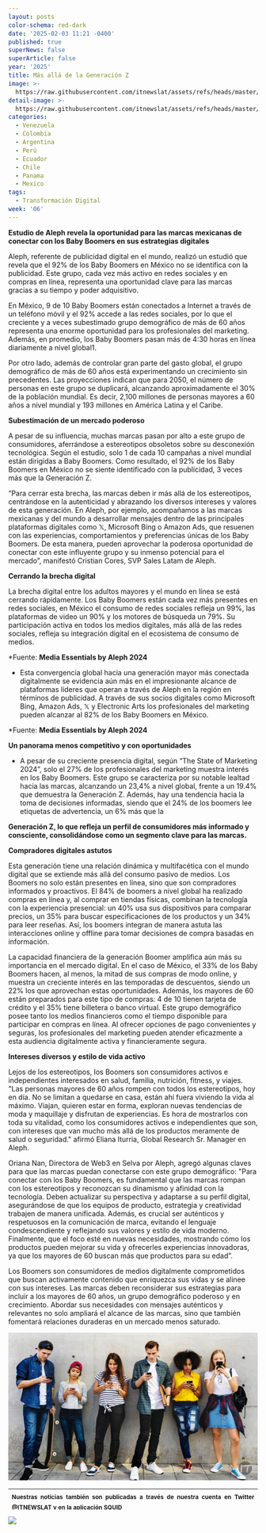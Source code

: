 ```yaml
---
layout: posts
color-schema: red-dark
date: '2025-02-03 11:21 -0400'
published: true
superNews: false
superArticle: false
year: '2025'
title: Más allá de la Generación Z
image: >-
  https://raw.githubusercontent.com/itnewslat/assets/refs/heads/master/img/540x320/generacion-z-p.jpg
detail-image: >-
  https://raw.githubusercontent.com/itnewslat/assets/refs/heads/master/img/1024x680/generacion-z-g.jpg
categories:
  - Venezuela
  - Colombia
  - Argentina
  - Perú
  - Ecuador
  - Chile
  - Panama
  - Mexico
tags:
  - Transformación Digital
week: '06'
---
```

**Estudio de Aleph revela la oportunidad para las marcas mexicanas de conectar con los Baby Boomers en sus estrategias digitales**

Aleph, referente de publicidad digital en el mundo, realizó un estudió que revela que el 92% de los Baby Boomers en México no se identifica con la publicidad. Este grupo, cada vez más activo en redes sociales y en compras en línea, representa una oportunidad clave para las marcas gracias a su tiempo y poder adquisitivo.

En México, 9 de 10 Baby Boomers están conectados a Internet a través de un teléfono móvil y el 92% accede a las redes sociales, por lo que el creciente y a veces subestimado grupo demográfico de más de 60 años representa una enorme oportunidad para los profesionales del marketing. Además, en promedio, los Baby Boomers pasan más de 4:30 horas en línea diariamente a nivel global1.

Por otro lado, además de controlar gran parte del gasto global, el grupo demográfico de más de 60 años está experimentando un crecimiento sin precedentes. Las proyecciones indican que para 2050, el número de personas en este grupo se duplicará, alcanzando aproximadamente el 30% de la población mundial. Es decir, 2,100 millones de personas mayores a 60 años a nivel mundial y 193 millones en América Latina y el Caribe.

**Subestimación de un mercado poderoso**

A pesar de su influencia, muchas marcas pasan por alto a este grupo de consumidores, aferrándose a estereotipos obsoletos sobre su desconexión tecnológica. Según el estudio, solo 1 de cada 10 campañas a nivel mundial están dirigidas a Baby Boomers. Como resultado, el 92% de los Baby Boomers en México no se siente identificado con la publicidad, 3 veces más que la Generación Z.

“Para cerrar esta brecha, las marcas deben ir más allá de los estereotipos, centrándose en la autenticidad y abrazando los diversos intereses y valores de esta generación. En Aleph, por ejemplo, acompañamos a las marcas mexicanas y del mundo a desarrollar mensajes dentro de las principales plataformas digitales como 𝕏, Microsoft Bing o Amazon Ads, que resuenen con las experiencias, comportamientos y preferencias únicas de los Baby Boomers. De esta manera, pueden aprovechar la poderosa oportunidad de conectar con este influyente grupo y su inmenso potencial para el mercado”, manifestó Cristian Cores, SVP Sales Latam de Aleph.

**Cerrando la brecha digital**

La brecha digital entre los adultos mayores y el mundo en línea se está cerrando rápidamente. Los Baby Boomers están cada vez más presentes en redes sociales, en México el consumo de redes sociales refleja un 99%, las plataformas de video un 90% y los motores de búsqueda un 79%. Su participación activa en todos los medios digitales, más allá de las redes sociales, refleja su integración digital en el ecosistema de consumo de medios.

*Fuente: **Media Essentials by Aleph 2024**

- Esta convergencia global hacia una generación mayor más conectada digitalmente se evidencia aún más en el impresionante alcance de plataformas líderes que operan a través de Aleph en la región en términos de publicidad. A través de sus socios digitales como Microsoft Bing, Amazon Ads, 𝕏 y Electronic Arts los profesionales del marketing pueden alcanzar al 82% de los Baby Boomers en México.


*Fuente: **Media Essentials by Aleph 2024**

**Un panorama menos competitivo y con oportunidades**

- A pesar de su creciente presencia digital, según “The State of Marketing 2024”, solo el 27% de los profesionales del marketing muestra interés en los Baby Boomers. Este grupo se caracteriza por su notable lealtad hacia las marcas, alcanzando un 23,4% a nivel global, frente a un 19.4% que demuestra la Generación Z. Además, hay una tendencia hacia la toma de decisiones informadas, siendo que el 24% de los boomers lee etiquetas de advertencia, un 6% más que la

**Generación Z, lo que refleja un perfil de consumidores más informado y consciente, consolidándose como un segmento clave para las marcas.**

**Compradores digitales astutos**

Esta generación tiene una relación dinámica y multifacética con el mundo digital que se extiende más allá del consumo pasivo de medios. Los Boomers no solo están presentes en línea, sino que son compradores informados y proactivos. El 84% de boomers a nivel global ha realizado compras en línea y, al comprar en tiendas físicas, combinan la tecnología con la experiencia presencial: un 40% usa sus dispositivos para comparar precios, un 35% para buscar especificaciones de los productos y un 34% para leer reseñas. Así, los boomers integran de manera astuta las interacciones online y offline para tomar decisiones de compra basadas en información.

La capacidad financiera de la generación Boomer amplifica aún más su importancia en el mercado digital. En el caso de México, el 33% de los Baby Boomers hacen, al menos, la mitad de sus compras de modo online, y muestra un creciente interés en las temporadas de descuentos, siendo un 22% los que aprovechan estas oportunidades. Además, los mayores de 60 están preparados para este tipo de compras: 4 de 10 tienen tarjeta de crédito y el 35% tiene billetera o banco virtual. Este grupo demográfico posee tanto los medios financieros como el tiempo disponible para participar en compras en línea. Al ofrecer opciones de pago convenientes y seguras, los profesionales del marketing pueden atender eficazmente a esta audiencia digitalmente activa y financieramente segura.

**Intereses diversos y estilo de vida activo**

Lejos de los estereotipos, los Boomers son consumidores activos e independientes interesados en salud, familia, nutrición, fitness, y viajes. "Las personas mayores de 60 años rompen con todos los estereotipos, hoy en día. No se limitan a quedarse en casa, están ahí fuera viviendo la vida al máximo. Viajan, quieren estar en forma, exploran nuevas tendencias de moda y maquillaje y disfrutan de experiencias. Es hora de mostrarlos con toda su vitalidad, como los consumidores activos e independientes que son, con intereses que van mucho más allá de los productos meramente de salud o seguridad." afirmó Eliana Iturria, Global Research Sr. Manager en Aleph.

Oriana Nan, Directora de Web3 en Selva por Aleph, agregó algunas claves para que las marcas puedan conectarse con este grupo demográfico: "Para conectar con los Baby Boomers, es fundamental que las marcas rompan con los estereotipos y reconozcan su dinamismo y afinidad con la tecnología. Deben actualizar su perspectiva y adaptarse a su perfil digital, asegurándose de que los equipos de producto, estrategia y creatividad trabajen de manera unificada. Además, es crucial ser auténticos y respetuosos en la comunicación de marca, evitando el lenguaje condescendiente y reflejando sus valores y estilo de vida moderno. Finalmente, que el foco esté en nuevas necesidades, mostrando cómo los productos pueden mejorar su vida y ofrecerles experiencias innovadoras, ya que los mayores de 60 buscan más que productos para su edad”.

Los Boomers son consumidores de medios digitalmente comprometidos que buscan activamente contenido que enriquezca sus vidas y se alinee con sus intereses. Las marcas deben reconsiderar sus estrategias para incluir a los mayores de 60 años, un grupo demográfico poderoso y en crecimiento. Abordar sus necesidades con mensajes auténticos y relevantes no solo ampliará el alcance de las marcas, sino que también fomentará relaciones duraderas en un mercado menos saturado.

![](https://raw.githubusercontent.com/itnewslat/assets/refs/heads/master/img/540x320/generacion-z-p.jpg)

<table style="height: 42px;" width="569">
<tbody>
<tr>
<td style="text-align: justify;"><sub><strong>Nuestras noticias también son publicadas a través de nuestra cuenta en Twitter <a href="https://twitter.com/itnewslat?lang=es">@ITNEWSLAT</a> y en la aplicación <a href="https://squidapp.co/en/">SQUID</a></strong></sub></td>
</tr>
</tbody>
</table>

<img src="https://tracker.metricool.com/c3po.jpg?hash=56f88a41e39ab42c063cc51676587a04"/>
